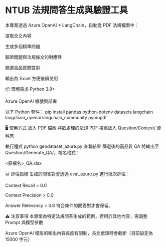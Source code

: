 # NTUB 法規問答生成與驗證工具
本專案透過 Azure OpenAI + LangChain，自動從 PDF 法規檔案中：

提取全文內容

生成多個精準問題

驗證問題與法規條文的對應性

篩選高品質問答對

輸出為 Excel 方便後續使用

📦 環境需求
Python 3.9+

Azure OpenAI 帳號與部署

以下 Python 套件：
pip install pandas python-dotenv datasets langchain langchain_openai langchain_community pymupdf

🖥️ 使用方式
放入 PDF 檔案
將欲處理的法規 PDF 檔案放入 Question/Context/ 資料夾

執行程式
python gendataset_azure.py
查看結果
篩選後的高品質 QA 將輸出至 Question/Generate_QA/，檔名格式：

<原檔名>_QA.xlsx

📊 評估指標
生成的問答對會透過 eval_azure.py 進行批次評估：

Context Recall > 0.0

Context Precision > 0.0

Answer Relevancy > 0.8
符合條件的問答對才會保留。

⚠️ 注意事項
本專案為特定法規問答生成的範例，若用於其他內容，需調整 Prompt 與模型參數

Azure OpenAI 模型的輸出內容長度有限制，長文處理時會截斷（目前設定為 15000 字元）
